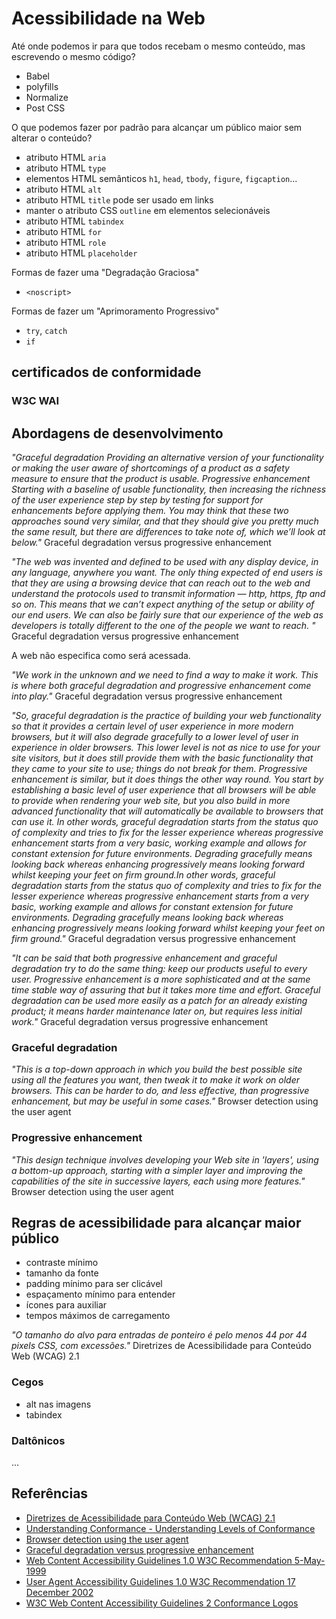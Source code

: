 # Acessibilidade na Web

Até onde podemos ir para que todos recebam o mesmo conteúdo, mas escrevendo o mesmo código?

- Babel
- polyfills
- Normalize
- Post CSS

O que podemos fazer por padrão para alcançar um público maior sem alterar o conteúdo?

- atributo HTML `aria`
- atributo HTML `type`
- elementos HTML semânticos `h1`, `head`, `tbody`, `figure`, `figcaption`...
- atributo HTML `alt`
- atributo HTML `title` pode ser usado em links
- manter o atributo CSS `outline` em elementos selecionáveis
- atributo HTML `tabindex`
- atributo HTML `for`
- atributo HTML `role`
- atributo HTML `placeholder`

Formas de fazer uma "Degradação Graciosa"

- `<noscript>`

Formas de fazer um "Aprimoramento Progressivo"

- `try`, `catch`
- `if`

## certificados de conformidade

### W3C WAI

## Abordagens de desenvolvimento

*"Graceful degradation Providing an alternative version of your functionality or making the user aware of shortcomings of a product as a safety measure to ensure that the product is usable. Progressive enhancement Starting with a baseline of usable functionality, then increasing the richness of the user experience step by step by testing for support for enhancements before applying them. You may think that these two approaches sound very similar, and that they should give you pretty much the same result, but there are differences to take note of, which we’ll look at below."* Graceful degradation versus progressive enhancement

*"The web was invented and defined to be used with any display device, in any language, anywhere you want. The only thing expected of end users is that they are using a browsing device that can reach out to the web and understand the protocols used to transmit information — http, https, ftp and so on. This means that we can’t expect anything of the setup or ability of our end users. We can also be fairly sure that our experience of the web as developers is totally different to the one of the people we want to reach. "* Graceful degradation versus progressive enhancement

A web não especifica como será acessada.

*"We work in the unknown and we need to find a way to make it work. This is where both graceful degradation and progressive enhancement come into play."* Graceful degradation versus progressive enhancement

*"So, graceful degradation is the practice of building your web functionality so that it provides a certain level of user experience in more modern browsers, but it will also degrade gracefully to a lower level of user in experience in older browsers. This lower level is not as nice to use for your site visitors, but it does still provide them with the basic functionality that they came to your site to use; things do not break for them. Progressive enhancement is similar, but it does things the other way round. You start by establishing a basic level of user experience that all browsers will be able to provide when rendering your web site, but you also build in more advanced functionality that will automatically be available to browsers that can use it. In other words, graceful degradation starts from the status quo of complexity and tries to fix for the lesser experience whereas progressive enhancement starts from a very basic, working example and allows for constant extension for future environments. Degrading gracefully means looking back whereas enhancing progressively means looking forward whilst keeping your feet on firm ground.In other words, graceful degradation starts from the status quo of complexity and tries to fix for the lesser experience whereas progressive enhancement starts from a very basic, working example and allows for constant extension for future environments. Degrading gracefully means looking back whereas enhancing progressively means looking forward whilst keeping your feet on firm ground."* Graceful degradation versus progressive enhancement

*"It can be said that both progressive enhancement and graceful degradation try to do the same thing: keep our products useful to every user. Progressive enhancement is a more sophisticated and at the same time stable way of assuring that but it takes more time and effort. Graceful degradation can be used more easily as a patch for an already existing product; it means harder maintenance later on, but requires less initial work."* Graceful degradation versus progressive enhancement

### Graceful degradation

*"This is a top-down approach in which you build the best possible site using all the features you want, then tweak it to make it work on older browsers. This can be harder to do, and less effective, than progressive enhancement, but may be useful in some cases."* Browser detection using the user agent

### Progressive enhancement

*"This design technique involves developing your Web site in 'layers', using a bottom-up approach, starting with a simpler layer and improving the capabilities of the site in successive layers, each using more features."* Browser detection using the user agent

## Regras de acessibilidade para alcançar maior público

- contraste mínimo
- tamanho da fonte
- padding mínimo para ser clicável
- espaçamento mínimo para entender
- ícones para auxiliar
- tempos máximos de carregamento

*"O tamanho do alvo para entradas de ponteiro é pelo menos 44 por 44 pixels CSS, com excessões."* Diretrizes de Acessibilidade para Conteúdo Web (WCAG) 2.1

### Cegos

- alt nas imagens
- tabindex

### Daltônicos

...

## Referências

- [Diretrizes de Acessibilidade para Conteúdo Web (WCAG) 2.1](https://www.w3c.br/traducoes/wcag/wcag21-pt-BR/)
- [Understanding Conformance - Understanding Levels of Conformance](https://www.w3.org/WAI/WCAG21/Understanding/conformance#levels)
- [Browser detection using the user agent](https://developer.mozilla.org/en-US/docs/Web/HTTP/Browser_detection_using_the_user_agent)
- [Graceful degradation versus progressive enhancement](https://www.w3.org/wiki/Graceful_degradation_versus_progressive_enhancement)
- [Web Content Accessibility Guidelines 1.0 W3C Recommendation 5-May-1999](https://www.w3.org/TR/WAI-WEBCONTENT/)
- [User Agent Accessibility Guidelines 1.0 W3C Recommendation 17 December 2002](https://www.w3.org/TR/UAAG10/)
- [W3C Web Content Accessibility Guidelines 2 Conformance Logos](https://www.w3.org/WAI/standards-guidelines/wcag/conformance-logos/)